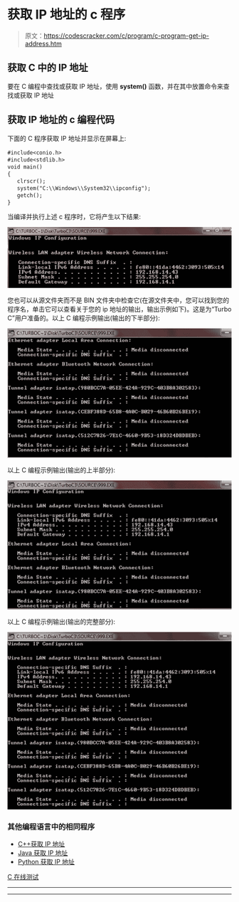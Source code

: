 # 获取 IP 地址的 c 程序

> 原文：<https://codescracker.com/c/program/c-program-get-ip-address.htm>

## 获取 C 中的 IP 地址

要在 C 编程中查找或获取 IP 地址，使用 **system()** 函数，并在其中放置命令来查找或获取 IP 地址

## 获取 IP 地址的 c 编程代码

下面的 C 程序获取 IP 地址并显示在屏幕上:

```
#include<conio.h>
#include<stdlib.h>
void main()
{
   clrscr();
   system("C:\\Windows\\System32\\ipconfig");
   getch();
}
```

当编译并执行上述 c 程序时，它将产生以下结果:

![c program to get ip address](img/80a52a35d99107b865d7a2c63b276766.png)

您也可以从源文件夹而不是 BIN 文件夹中检查它(在源文件夹中，您可以找到您的程序名，单击它可以查看关于您的 ip 地址的输出，输出示例如下)。这是为“Turbo C”用户准备的。以上 C 编程示例输出(输出的下半部分):

![find ip address using c programming](img/83a8dab6da875ec2c815779754b2900f.png)

以上 C 编程示例输出(输出的上半部分):

![get ip address using c programming](img/05b2d0ba176474092336d1a630172cf1.png)

以上 C 编程示例输出(输出的完整部分):

![get ip address in c programming](img/36f90757d38810e5eafef92e5a38641f.png)

### 其他编程语言中的相同程序

*   [C++获取 IP 地址](/cpp/program/cpp-program-get-ip-address.htm)
*   [Java 获取 IP 地址](/java/program/java-program-get-ip-address.htm)
*   [Python 获取 IP 地址](/python/program/python-program-get-ip-address.htm)

[C 在线测试](/exam/showtest.php?subid=2)

* * *

* * *